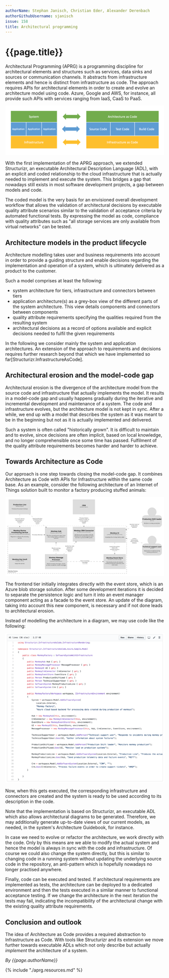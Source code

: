 ```yaml
---
authorName: Stephan Janisch, Christian Eder, Alexander Derenbach
authorGithubUsername: sjanisch
issue: 158
title: Architectural programming
---
```

# {{page.title}}

Architectural Programming (APRG) is a programming discipline for architectural elements and structures such as services, data sinks and sources or communication channels. It abstracts from infrastructure elements and hence is distinct from infrastructure as code. The approach requires APIs for architectural elements in order to create and evolve an architecture model using code. Azure, Google and AWS, for instance, all provide such APIs with services ranging from IaaS, CaaS to PaaS.

![Architectual programming in context](./aprg/aprg_context.png)


With the first implementation of the APRG approach, we extended Structurizr, an executable Architectural Description Language (ADL), with an explicit and coded relationship to the cloud infrastructure that is actually needed to implement and execute the system. This bridges a gap that nowadays still exists in most software development projects, a gap between models and code.

The coded model is the very basis for an envisioned overall development workflow that allows the validation of architectural decisions by executable quality attribute scenarios similar to the validation of acceptance criteria by automated functional tests. By expressing the model as code, compliance with quality attributes such as "all storage services are only available from virtual networks" can be tested.

## Architecture models in the product lifecycle
Architecture modelling takes user and business requirements into account in order to provide a guiding structure and enable decisions regarding the implementation and operation of a system, which is ultimately delivered as a product to the customer.

Such a model comprises at least the following:

- system architecture for tiers, infrastructure and connectors between tiers
- application architecture(s) as a grey-box view of the different parts of the system architecture. This view details components and connectors between components 
- quality attribute requirements specifying the qualities required from the resulting system
- architectural decisions as a record of options available and explicit decisions needed to fulfil the given requirements

In the following we consider mainly the system and application architectures. An extension of the approach to requirements and decisions requires further research beyond that which we have implemented so far[Structurizr.InfrastructureAsCode].

## Architectural erosion and the model-code gap
Architectural erosion is the divergence of the architecture model from the source code and infrastructure that actually implements the model. It results in a model-code gap and usually happens gradually during the iterative and incremental development and maintenance of a system. The code and infrastructure evolves, but the architecture model is not kept in sync. After a while, we end up with a model that describes the system as it was meant to be in the beginning but not as it is actually implemented and delivered. 

Such a system is often called "historically grown". It is difficult to maintain and to evolve, since decisions are often implicit, based on local knowledge, and no longer comprehensible once some time has passed. Fulfilment of the quality attribute requirements becomes harder and harder to achieve.

## Towards Architecture as Code 
Our approach is one step towards closing the model-code gap. It combines Architecture as Code with APIs for Infrastructure within the same code base. As an example, consider the following architecture of an Internet of Things solution built to monitor a factory producing stuffed animals:

![Containerdiagramm monkey factory](./aprg/container_diagramm_monkey.png)

The frontend tier initially integrates directly with the event store, which is an Azure blob storage solution. After some development iterations it is decided to separate the persistence logic and turn it into an event manager component acting as a facade to the event store. An update of the diagram, taking into account this new component, is necessary and if not done leads to architectural erosion. 

Instead of modelling the architecture in a diagram, we may use code like the following:

![Structurizr code](./aprg/code_archi_monkey.png)

Now, when this gets executed, the corresponding infrastructure and connectors are created and the system is ready to be used according to its description in the code.


Note that the implementation is based on Structurizr, an executable ADL which also allows architectural diagrams to be generated. Therefore, we may additionally generate up-to-date views of our current models, as needed, in the system's Architecture Guidebook, for instance.

In case we need to evolve or refactor the architecture, we work directly with the code. Only by this means are we able to modify the actual system and hence the model is always in sync with the code and infrastructure. Of course we could also change the system directly, but this is similar to changing code in a running system without updating the underlying source code in the repository, an anti-pattern which is hopefully nowadays no longer practised anywhere. 

Finally, code can be executed and tested. If architectural requirements are implemented as tests, the architecture can be deployed to a dedicated environment and then the tests executed in a similar manner to functional acceptance testing. If we change the architecture in the next iteration the tests may fail, indicating the incompatibility of the architectural change with the existing quality attribute requirements.

## Conclusion and outlook

The idea of Architecture as Code provides a required abstraction to Infrastructure as Code. With tools like Structurizr and its extension we move further towards executable ADLs which not only describe but actually *implement* the architecture of a system.


*By {{page.authorName}}*

{% include "./aprg.resources.md" %}
